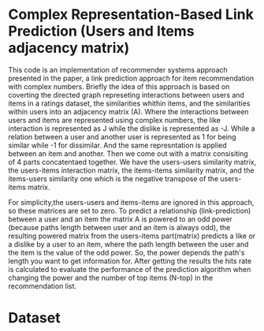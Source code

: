 Complex Representation-Based Link Prediction (Users and Items adjacency matrix)
===============================================================================
This code is an implementation of recommender systems approach presented in the paper, a link prediction approach for item recommendation with complex numbers. Briefly the idea of this approach is based on coverting the directed graph represeting interactions between users and items in a ratings dataset, the similarities whithin items, and the similarities within users into an adjacency matrix (A). Where the interactions between users and items are represented using complex numbers, the like interaction is represented as J while the dislike is represented as -J. While a relation between a user and another user is represented as 1 for being similar while -1 for dissimilar. And the same represntation is applied between an item and another. Then we come out with a matrix consisiting of 4 parts concatentaed together. We have the users-users similarity matrix, the users-items interaction matrix, the items-items similarity matrix, and the items-users similarity one which is the negative transpose of the users-items matrix.

For simplicity,the users-users and items-items are ignored in this approach, so these matrices are set to zero. To predict a relationship (link-prediction) between a user and an item the matrix A is powered to an odd power (because paths length between user and an item is always odd), the resulting powered matrix from the users-items part(matrix) predicts a like or a dislike by a user to an item, where the path length between the user and the item is the value of the odd power. So, the power depends the path's length you want to get information for. After getting the results the hits rate is calculated to evaluate the performance of the prediction algorithm when changing the power and the number of top items (N-top) in  the recommendation list.

Dataset
========
